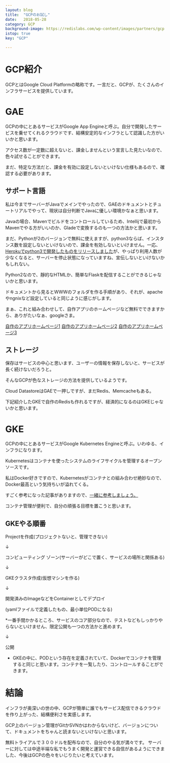 ```yaml
---
layout: blog
title:  "GCPのお試し"
date:   2018-05-28
category: GCP
background-image: https://redislabs.com/wp-content/images/partners/gcp.png
istop: true
key: "GCP"

---
```


# GCP紹介

GCPとはGoogle Cloud Platformの略称です。一言だと、GCPが、たくさんのインフラサービスを提供しています。

# GAE

GCPの中にとあるサービスがGoogle App Engineと呼ぶ。自分で開発したサービスを乗せてくれるクラウドです、結構安定的なインフラとして認識した方がいいかと思います。

アクセス数が一定数に超えないと、課金しませんという宣言した見たいなので、色々試せることができます。

まだ、特定な方法だと、課金を有効に設定しないといけない仕様もあるので、確認する必要があります。

## サポート言語

私は今までサーバーがJavaでメインでやったので、GAEのドキュメントとチュートリアルでやって、現状は自分判断でJavaに優しい環境かなぁと思います。

Javaの場合、Mavenでビルドをコントロールしているため、Intellijで最初からMavenでやる方がいいのか、Gladeで変換するのも一つの方法かと思います。

まだ、Pythonが2のバージョンで無料に使えますが、python3ならば、インスタンス数を設定しないといけないので、課金を有効しないといけません。一応、[Herokuでpython3で開発したものをリリースしました](https://super-tools.herokuapp.com/)が、やっぱり利用人数が少なくなると、サーバーを停止状態になっていますね、宣伝しないといけないかもしれない。

Python2なので、靜的なHTMLか、簡単なFlaskを配信することができるじゃないかと思います。

ドキュメントから見るとWWWのフォルダを作る手順があり、それが、apacheやngnixなど設定していると同じように感じがします。

まぁ、これと組み合わせして、自作アプリのホームページなど無料でできますから、ありがたいなぁ、googleさま。

[自作のアプリホームページ1](https://tasksdeadline.appspot.com/)
[自作のアプリホームページ2](https://rssfeedmaster.appspot.com/)
[自作のアプリホームページ3](https://multibankfx-30a0f.appspot.com/)

## ストレージ

保存はサービスの中心と思います、ユーザーの情報を保存しないと、サービスが長く続けないだろうと。

そんなGCPが色なストレージの方法を提供しているようです。

Cloud DatastoreはGAEで一押しですが、まだRedis、Memcacheもある。

下記紹介したGKEで自作のRedisも作れるですが、経済的になるのはGKEじゃないかと思います。

# GKE

GCPの中にとあるサービスがGoogle Kubernetes Engineと呼ぶ。いわゆる、インフラになります。

Kubernetesはコンテナを使ったシステムのライフサイクルを管理するオープンソースです。

私はDocker好きですので、Kubernetesがコンテナとの組み合わせ絶妙なので、Docker最高という気持ちいが溢れてくる。

すごく参考になった記事がありますので、[一緒に参考しましょう。](https://qiita.com/ntoreg/items/74aa6de2f8f29b4a3b79)

コンテナ管理が便利で、自分の頑張る目標を置こうと思います。

## GKEやる順番

Projectを作成(プロジェクトないと、管理できない)

↓

コンピューティング ゾーン(サーバーがどこで置く、サービスの場所と関係ある)

↓

GKEクラスタ作成(仮想マシンを作る)

↓


開発済みのImageなどをContainerとしてデプロイ

(yamlファイルで定義したもの、最小単位PODになる)

*一番手間かかるところ、サービスのコア部分なので、テストなどもしっかりやらないといけません、限定公開も一つの方法かと進めます。

↓

公開

* GKEの中に、PODという存在を定義されていて、Dockerでコンテナを管理すると同じと思います。コンテナを一覧したり、コントロールすることができます。


# 結論

インフラが奥深いの世の中、GCPが簡単に誰でもサービス配信できるクラウドを作り上がった、結構便利さを実感します。

GCP上のバージョン管理がGitかSVNかはわからないけど、バージョンについて、ドキュメントをちゃんと読まないといけないと思います。

無料トライアルで３００ドルを配布なので、自分のやる気が満々です。
サーバーに対しては中途半端な私でもうまく開発と運営できる自信があるようにできました、今後はGCPの色々をいじりたいと考えています。

